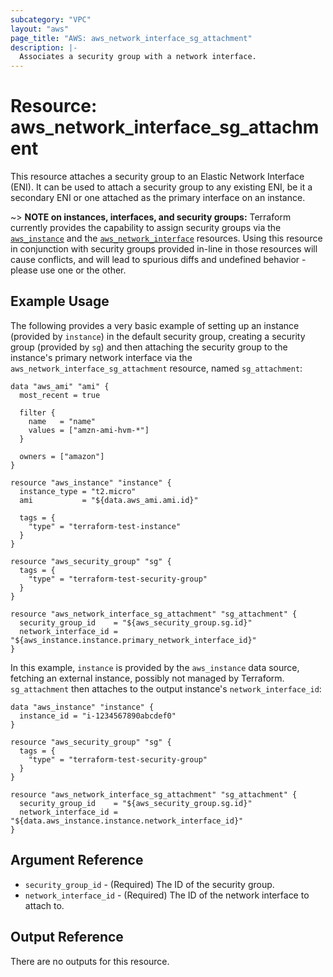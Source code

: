 ```yaml
---
subcategory: "VPC"
layout: "aws"
page_title: "AWS: aws_network_interface_sg_attachment"
description: |-
  Associates a security group with a network interface.
---
```


# Resource: aws_network_interface_sg_attachment

This resource attaches a security group to an Elastic Network Interface (ENI).
It can be used to attach a security group to any existing ENI, be it a
secondary ENI or one attached as the primary interface on an instance.

~> **NOTE on instances, interfaces, and security groups:** Terraform currently
provides the capability to assign security groups via the [`aws_instance`][1]
and the [`aws_network_interface`][2] resources. Using this resource in
conjunction with security groups provided in-line in those resources will cause
conflicts, and will lead to spurious diffs and undefined behavior - please use
one or the other.

[1]: /docs/providers/aws/d/instance.html
[2]: /docs/providers/aws/r/network_interface.html

## Example Usage

The following provides a very basic example of setting up an instance (provided
by `instance`) in the default security group, creating a security group
(provided by `sg`) and then attaching the security group to the instance's
primary network interface via the `aws_network_interface_sg_attachment` resource,
named `sg_attachment`:

```hcl
data "aws_ami" "ami" {
  most_recent = true

  filter {
    name   = "name"
    values = ["amzn-ami-hvm-*"]
  }

  owners = ["amazon"]
}

resource "aws_instance" "instance" {
  instance_type = "t2.micro"
  ami           = "${data.aws_ami.ami.id}"

  tags = {
    "type" = "terraform-test-instance"
  }
}

resource "aws_security_group" "sg" {
  tags = {
    "type" = "terraform-test-security-group"
  }
}

resource "aws_network_interface_sg_attachment" "sg_attachment" {
  security_group_id    = "${aws_security_group.sg.id}"
  network_interface_id = "${aws_instance.instance.primary_network_interface_id}"
}
```

In this example, `instance` is provided by the `aws_instance` data source,
fetching an external instance, possibly not managed by Terraform.
`sg_attachment` then attaches to the output instance's `network_interface_id`:

```hcl
data "aws_instance" "instance" {
  instance_id = "i-1234567890abcdef0"
}

resource "aws_security_group" "sg" {
  tags = {
    "type" = "terraform-test-security-group"
  }
}

resource "aws_network_interface_sg_attachment" "sg_attachment" {
  security_group_id    = "${aws_security_group.sg.id}"
  network_interface_id = "${data.aws_instance.instance.network_interface_id}"
}
```

## Argument Reference

* `security_group_id` - (Required) The ID of the security group.
* `network_interface_id` - (Required) The ID of the network interface to attach to.

## Output Reference

There are no outputs for this resource.
